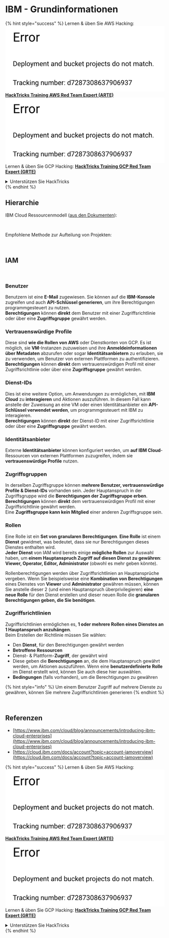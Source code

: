 # IBM - Grundinformationen

{% hint style="success" %}
Lernen & üben Sie AWS Hacking:<img src="../../.gitbook/assets/image (1) (1).png" alt="" data-size="line">[**HackTricks Training AWS Red Team Expert (ARTE)**](https://training.hacktricks.xyz/courses/arte)<img src="../../.gitbook/assets/image (1) (1).png" alt="" data-size="line">\
Lernen & üben Sie GCP Hacking: <img src="../../.gitbook/assets/image (2).png" alt="" data-size="line">[**HackTricks Training GCP Red Team Expert (GRTE)**<img src="../../.gitbook/assets/image (2).png" alt="" data-size="line">](https://training.hacktricks.xyz/courses/grte)

<details>

<summary>Unterstützen Sie HackTricks</summary>

* Überprüfen Sie die [**Abonnementpläne**](https://github.com/sponsors/carlospolop)!
* **Treten Sie der** 💬 [**Discord-Gruppe**](https://discord.gg/hRep4RUj7f) oder der [**Telegram-Gruppe**](https://t.me/peass) bei oder **folgen** Sie uns auf **Twitter** 🐦 [**@hacktricks\_live**](https://twitter.com/hacktricks\_live)**.**
* **Teilen Sie Hacking-Tricks, indem Sie PRs an die** [**HackTricks**](https://github.com/carlospolop/hacktricks) und [**HackTricks Cloud**](https://github.com/carlospolop/hacktricks-cloud) GitHub-Repos senden.

</details>
{% endhint %}

## Hierarchie

IBM Cloud Ressourcenmodell ([aus den Dokumenten](https://www.ibm.com/blog/announcement/introducing-ibm-cloud-enterprises/)):

<figure><img src="../../.gitbook/assets/image (225).png" alt=""><figcaption></figcaption></figure>

Empfohlene Methode zur Aufteilung von Projekten:

<figure><img src="../../.gitbook/assets/image (239).png" alt=""><figcaption></figcaption></figure>

## IAM

<figure><img src="../../.gitbook/assets/image (266).png" alt=""><figcaption></figcaption></figure>

### Benutzer

Benutzern ist eine **E-Mail** zugewiesen. Sie können auf die **IBM-Konsole** zugreifen und auch **API-Schlüssel generieren**, um ihre Berechtigungen programmgesteuert zu nutzen.\
**Berechtigungen** können **direkt** dem Benutzer mit einer Zugriffsrichtlinie oder über eine **Zugriffsgruppe** gewährt werden.

### Vertrauenswürdige Profile

Diese sind **wie die Rollen von AWS** oder Dienstkonten von GCP. Es ist möglich, sie **VM**-Instanzen zuzuweisen und ihre **Anmeldeinformationen über Metadaten** abzurufen oder sogar **Identitätsanbietern** zu erlauben, sie zu verwenden, um Benutzer von externen Plattformen zu authentifizieren.\
**Berechtigungen** können **direkt** dem vertrauenswürdigen Profil mit einer Zugriffsrichtlinie oder über eine **Zugriffsgruppe** gewährt werden.

### Dienst-IDs

Dies ist eine weitere Option, um Anwendungen zu ermöglichen, mit **IBM Cloud** zu **interagieren** und Aktionen auszuführen. In diesem Fall kann anstelle der Zuweisung an eine VM oder einen Identitätsanbieter ein **API-Schlüssel verwendet werden**, um programmgesteuert mit IBM zu interagieren.\
**Berechtigungen** können **direkt** der Dienst-ID mit einer Zugriffsrichtlinie oder über eine **Zugriffsgruppe** gewährt werden.

### Identitätsanbieter

Externe **Identitätsanbieter** können konfiguriert werden, um **auf IBM Cloud**-Ressourcen von externen Plattformen zuzugreifen, indem sie **vertrauenswürdige Profile** nutzen.

### Zugriffsgruppen

In derselben Zugriffsgruppe können **mehrere Benutzer, vertrauenswürdige Profile & Dienst-IDs** vorhanden sein. Jeder Hauptanspruch in der Zugriffsgruppe wird die **Berechtigungen der Zugriffsgruppe erben**.\
**Berechtigungen** können **direkt** dem vertrauenswürdigen Profil mit einer Zugriffsrichtlinie gewährt werden.\
Eine **Zugriffsgruppe kann kein Mitglied** einer anderen Zugriffsgruppe sein.

### Rollen

Eine Rolle ist ein **Set von granularen Berechtigungen**. **Eine Rolle** ist einem **Dienst** gewidmet, was bedeutet, dass sie nur Berechtigungen dieses Dienstes enthalten wird.\
**Jeder Dienst** von IAM wird bereits einige **mögliche Rollen** zur Auswahl haben, um **einem Hauptanspruch Zugriff auf diesen Dienst zu gewähren**: **Viewer, Operator, Editor, Administrator** (obwohl es mehr geben könnte).

Rollenberechtigungen werden über Zugriffsrichtlinien an Hauptansprüche vergeben. Wenn Sie beispielsweise eine **Kombination von Berechtigungen** eines Dienstes von **Viewer** und **Administrator** gewähren müssen, können Sie anstelle dieser 2 (und einen Hauptanspruch überprivilegieren) **eine neue Rolle** für den Dienst erstellen und dieser neuen Rolle die **granularen Berechtigungen geben, die Sie benötigen**.

### Zugriffsrichtlinien

Zugriffsrichtlinien ermöglichen es, **1 oder mehrere Rollen eines Dienstes an 1 Hauptanspruch anzuhängen**.\
Beim Erstellen der Richtlinie müssen Sie wählen:

* Den **Dienst**, für den Berechtigungen gewährt werden
* **Betroffene Ressourcen**
* Dienst- & Plattform-**Zugriff**, der gewährt wird
* Diese geben die **Berechtigungen** an, die dem Hauptanspruch gewährt werden, um Aktionen auszuführen. Wenn eine **benutzerdefinierte Rolle** im Dienst erstellt wird, können Sie auch diese hier auswählen.
* **Bedingungen** (falls vorhanden), um die Berechtigungen zu gewähren

{% hint style="info" %}
Um einem Benutzer Zugriff auf mehrere Dienste zu gewähren, können Sie mehrere Zugriffsrichtlinien generieren
{% endhint %}

<figure><img src="../../.gitbook/assets/image (248).png" alt=""><figcaption></figcaption></figure>

## Referenzen

* [https://www.ibm.com/cloud/blog/announcements/introducing-ibm-cloud-enterprises](https://www.ibm.com/cloud/blog/announcements/introducing-ibm-cloud-enterprises)
* [https://cloud.ibm.com/docs/account?topic=account-iamoverview](https://cloud.ibm.com/docs/account?topic=account-iamoverview)

{% hint style="success" %}
Lernen & üben Sie AWS Hacking:<img src="../../.gitbook/assets/image (1) (1).png" alt="" data-size="line">[**HackTricks Training AWS Red Team Expert (ARTE)**](https://training.hacktricks.xyz/courses/arte)<img src="../../.gitbook/assets/image (1) (1).png" alt="" data-size="line">\
Lernen & üben Sie GCP Hacking: <img src="../../.gitbook/assets/image (2).png" alt="" data-size="line">[**HackTricks Training GCP Red Team Expert (GRTE)**<img src="../../.gitbook/assets/image (2).png" alt="" data-size="line">](https://training.hacktricks.xyz/courses/grte)

<details>

<summary>Unterstützen Sie HackTricks</summary>

* Überprüfen Sie die [**Abonnementpläne**](https://github.com/sponsors/carlospolop)!
* **Treten Sie der** 💬 [**Discord-Gruppe**](https://discord.gg/hRep4RUj7f) oder der [**Telegram-Gruppe**](https://t.me/peass) bei oder **folgen** Sie uns auf **Twitter** 🐦 [**@hacktricks\_live**](https://twitter.com/hacktricks\_live)**.**
* **Teilen Sie Hacking-Tricks, indem Sie PRs an die** [**HackTricks**](https://github.com/carlospolop/hacktricks) und [**HackTricks Cloud**](https://github.com/carlospolop/hacktricks-cloud) GitHub-Repos senden.

</details>
{% endhint %}
